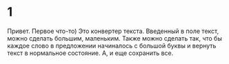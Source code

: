 # 1
Привет. Первое что-то)
Это конвертер текста. Введенный в поле текст, можно сделать большим, маленьким. Также можно сделать так, что бы каждое слово в предложении начиналось с большой буквы и вернуть текст в нормальное состояние. А, и еще сохранить все.
